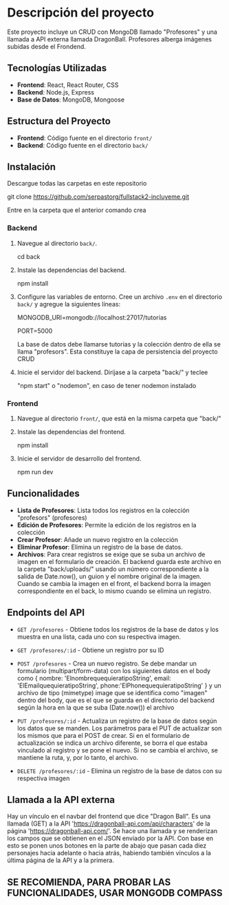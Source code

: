 # Descripción del proyecto

Este proyecto incluye un CRUD con MongoDB llamado "Profesores" y una llamada a API externa llamada DragonBall.
Profesores alberga imágenes subidas desde el Frondend.

## Tecnologías Utilizadas

- **Frontend**: React, React Router, CSS
- **Backend**: Node.js, Express
- **Base de Datos**: MongoDB, Mongoose

## Estructura del Proyecto

- **Frontend**: Código fuente en el directorio `front/`
- **Backend**: Código fuente en el directorio `back/`

## Instalación

Descargue todas las carpetas en este repositorio

git clone https://github.com/serpastorg/fullstack2-incluyeme.git

Entre en la carpeta que el anterior comando crea

### Backend

1. Navegue al directorio `back/`.

    cd back

2. Instale las dependencias del backend.

    npm install

3. Configure las variables de entorno. Cree un archivo `.env` en el directorio `back/` y agregue la siguientes líneas:

    MONGODB_URI=mongodb://localhost:27017/tutorias
   
    PORT=5000

    La base de datos debe llamarse tutorias y la colección dentro de ella se llama "profesors". Esta constituye la capa de persistencia del proyecto CRUD

5. Inicie el servidor del backend.
    Diríjase a la carpeta "back/" y teclee
   
    "npm start" o "nodemon", en caso de tener nodemon instalado


### Frontend

1. Navegue al directorio `front/`, que está en la misma carpeta que "back/"


2. Instale las dependencias del frontend.

    npm install

3. Inicie el servidor de desarrollo del frontend.

    npm run dev

## Funcionalidades

- **Lista de Profesores**: Lista todos los registros en la colección "profesors" (profesores)
- **Edición de Profesores**: Permite la edición de los registros en la colección
- **Crear Profesor**: Añade un nuevo registro en la colección
- **Eliminar Profesor**: Elimina un registro de la base de datos.
- **Archivos**: Para crear registros se exige que se suba un archivo de imagen en el formulario de creación. El backend guarda este archivo en la carpeta "back/uploads/" usando un número correspondiente a la salida de Date.now(), un guion y el nombre original de la imagen.
Cuando se cambia la imagen en el front, el backend borra la imagen correspondiente en el back, lo mismo cuando se elimina un registro.

## Endpoints del API

- `GET /profesores` - Obtiene todos los registros de la base de datos y los muestra en una lista, cada uno con su respectiva imagen.
- `GET /profesores/:id` - Obtiene un registro por su ID

- `POST /profesores` - Crea un nuevo registro. Se debe mandar un formulario (multipart/form-data) con los siguientes datos en el body como 
{
    nombre: 'ElnombrequequieratipoString', 
    email: 'ElEmailquequieratipoString',
    phone:'ElPhonequequieratipoString'
} 
y un archivo de tipo (mimetype) image que se identifica como "imagen" dentro del body, que es el que se guarda en el directorio del backend según la hora en la que se suba (Date.now()) el archivo

- `PUT /profesores/:id` - Actualiza un registro de la base de datos según los datos que se manden. Los parámetros para el PUT de actualizar son los mismos que para el POST de crear. Si en el formulario de actualización se indica un archivo diferente, se borra el que estaba vinculado al registro y se pone el nuevo. Si no se cambia el archivo, se mantiene la ruta, y, por lo tanto, el archivo.

- `DELETE /profesores/:id` - Elimina un registro de la base de datos con su respectiva imagen

## Llamada a la API externa

Hay un vínculo en el navbar del frontend que dice "Dragon Ball".
Es una llamada (GET) a la API 'https://dragonball-api.com/api/characters'
de la página 'https://dragonball-api.com/'.
Se hace una llamada y se renderizan los campos que se obtienen en el JSON enviado por la API.
Con base en esto se ponen unos botones en la parte de abajo que pasan cada diez personajes hacia adelante o hacia atrás, habiendo también vínculos a la última página de la API y a la primera.

## SE RECOMIENDA, PARA PROBAR LAS FUNCIONALIDADES, USAR MONGODB COMPASS 

